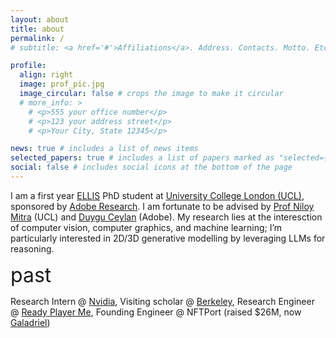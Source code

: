 ```yaml
---
layout: about
title: about
permalink: /
# subtitle: <a href='#'>Affiliations</a>. Address. Contacts. Motto. Etc.

profile:
  align: right
  image: prof_pic.jpg
  image_circular: false # crops the image to make it circular
  # more_info: >
    # <p>555 your office number</p>
    # <p>123 your address street</p>
    # <p>Your City, State 12345</p>

news: true # includes a list of news items
selected_papers: true # includes a list of papers marked as "selected={true}"
social: false # includes social icons at the bottom of the page
---
```


I am a first year [ELLIS](https://ellis.eu/phd-postdoc) PhD student at [University College London (UCL)](https://www.ucl.ac.uk/), sponsored by [Adobe Research](https://research.adobe.com/). I am fortunate to be advised by [Prof Niloy Mitra](http://www0.cs.ucl.ac.uk/staff/n.mitra/) (UCL) and [Duygu Ceylan](https://www.duygu-ceylan.com/) (Adobe). My research lies at the interesction of computer vision, computer graphics, and machine learning; I’m particularly interested in 2D/3D generative modelling by leveraging LLMs for reasoning.

<span style="font-size: 32px;">past</span>

Research Intern @ [Nvidia](https://www.nvidia.com/en-us/), Visiting scholar @ [Berkeley](https://www.berkeley.edu/),  Research Engineer @ [Ready Player Me](https://readyplayer.me/), Founding Engineer @ NFTPort (raised $26M, now [Galadriel](https://galadriel.com/))
<br><br>

<!-- Write your biography here. Tell the world about yourself. Link to your favorite [subreddit](http://reddit.com). You can put a picture in, too. The code is already in, just name your picture `prof_pic.jpg` and put it in the `img/` folder.

Put your address / P.O. box / other info right below your picture. You can also disable any of these elements by editing `profile` property of the YAML header of your `_pages/about.md`. Edit `_bibliography/papers.bib` and Jekyll will render your [publications page](/al-folio/publications/) automatically.

Link to your social media connections, too. This theme is set up to use [Font Awesome icons](https://fontawesome.com/) and [Academicons](https://jpswalsh.github.io/academicons/), like the ones below. Add your Facebook, Twitter, LinkedIn, Google Scholar, or just disable all of them. -->
